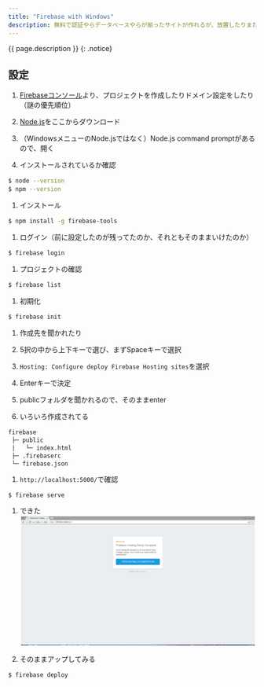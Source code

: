 ```yaml
---
title: "Firebase with Windows"
description: 無料で認証やらデータベースやらが揃ったサイトが作れるが、放置したりまた弄りだしたり。
---
```

{{ page.description }}
{: .notice}

## 設定

1. [Firebaseコンソール](https://console.firebase.google.com/?hl=ja)より、プロジェクトを作成したりドメイン設定をしたり（謎の優先順位）

1. [Node.js](https://nodejs.org/ja/)をここからダウンロード
1. （WindowsメニューのNode.jsではなく）Node.js command promptがあるので、開く

1. インストールされているか確認
```sh
$ node --version
$ npm --version
```

1. インストール
```sh
$ npm install -g firebase-tools
```

1. ログイン（前に設定したのが残ってたのか、それともそのままいけたのか）
```sh
$ firebase login
```
1. プロジェクトの確認
```sh
$ firebase list
```
1. 初期化
```sh
$ firebase init
```

1. 作成先を聞かれたり
  1. 5択の中から上下キーで選び、まずSpaceキーで選択
  1. `Hosting: Configure deploy Firebase Hosting sites`を選択
  1. Enterキーで決定

1. publicフォルダを聞かれるので、そのままenter
1. いろいろ作成されてる
```
firebase
 ├─ public
 |   └─ index.html
 ├─ .firebaserc
 └─ firebase.json
```
1. `http://localhost:5000/`で確認
```sh
$ firebase serve
```
1. できた  
[![Firebase init site](/assets/images/firebase_init-site.png)](/assets/images/firebase_init-site.png)

1. そのままアップしてみる
```sh
$ firebase deploy
```
